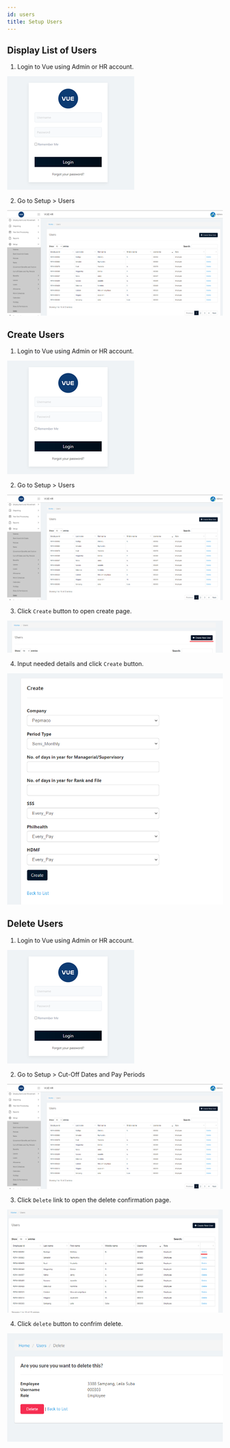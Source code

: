```yaml
---
id: users
title: Setup Users
---
```


## Display List of Users
1. Login to Vue using Admin or HR account. 

![alt-text](assets/Picture2.png)

2. Go to Setup > Users

![alt-text](assets/users/1.png)


## Create Users

1. Login to Vue using Admin or HR account. 

![alt-text](assets/Picture2.png)

2. Go to Setup > Users

![alt-text](assets/users/1.png)

3. Click `Create` button to open create page.

![alt-text](assets/users/2.png)

4. Input needed details and click `Create` button.

![alt-text](assets/govben/3.png)

## Delete Users

1. Login to Vue using Admin or HR account. 

![alt-text](assets/Picture2.png)

2. Go to Setup > Cut-Off Dates and Pay Periods

![alt-text](assets/users/1.png)

3. Click `Delete` link to open the delete confirmation page.

![alt-text](assets/users/4.png)

4. Click `delete` button to confrim delete.

![alt-text](assets/users/5.png)
